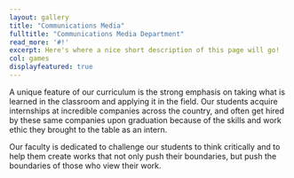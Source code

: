 ```yaml
---
layout: gallery
title: "Communications Media"
fulltitle: "Communications Media Department"
read_more: '#!'
excerpt: Here's where a nice short description of this page will go!
col: games
displayfeatured: true
---
```


A unique feature of our curriculum is the strong emphasis on taking what is learned in the classroom and applying it in the field. Our students acquire internships at incredible companies across the country, and often get hired by these same companies upon graduation because of the skills and work ethic they brought to the table as an intern.

Our faculty is dedicated to challenge our students to think critically and to help them create works that not only push their boundaries, but push the boundaries of those who view their work.